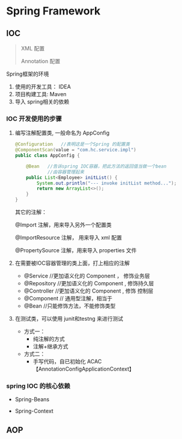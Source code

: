 # Spring Framework

## IOC

> XML 配置
>
> Annotation 配置

Spring框架的环境

1. 使用的开发工具： IDEA
2. 项目构建工具: Maven
3. 导入 spring相关的依赖



### IOC 开发使用的步骤

1. 编写注解配置类, 一般命名为 AppConfig

   ```java
   @Configuration   //表明这是一个Spring 的配置类
   @ComponentScan(value = "com.hc.service.impl")
   public class AppConfig {
   
       @Bean   //告诉spring IOC容器，把此方法的返回值当做一个bean
               //由容器管理起来
       public List<Employee> initList() {
           System.out.println("--- invoke initList method...");
           return new ArrayList<>();
       }
   }
   ```

   其它的注解：

   @Import   注解，用来导入另外一个配置类

   @ImportResource  注解， 用来导入 xml 配置

   @PropertySource   注解，用来导入 properties 文件

   

2. 在需要被IOC容器管理的类上面，打上相应的注解

   * @Service        //更加语义化的 Component  ， 修饰业务层
   * @Repository  //更加语义化的 Component  , 修饰持久层
   * @Controller   //更加语义化的 Component  , 修饰 控制层
   * @Component  // 通用型注解，相当于
   * @Bean   //只能修饰方法，不能修饰类型

3. 在测试类，可以使用 junit和testng 来进行测试

   * 方式一：
     * 纯注解的方式
     * 注解+继承方式
   * 方式二：
     * 手写代码，自已初始化 ACAC【AnnotationConfigApplicationContext】



### spring IOC 的核心依赖

 * Spring-Beans

 * Spring-Context

   

## AOP

